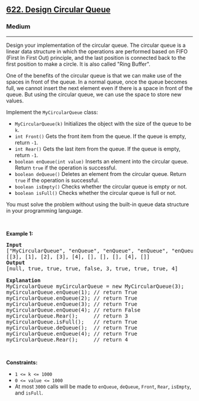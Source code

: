 <h2><a href="https://leetcode.com/problems/design-circular-queue/">622. Design Circular Queue</a></h2><h3>Medium</h3><hr><div><p>Design your implementation of the circular queue. The circular queue is a linear data structure in which the operations are performed based on FIFO (First In First Out) principle, and the last position is connected back to the first position to make a circle. It is also called "Ring Buffer".</p>

<p>One of the benefits of the circular queue is that we can make use of the spaces in front of the queue. In a normal queue, once the queue becomes full, we cannot insert the next element even if there is a space in front of the queue. But using the circular queue, we can use the space to store new values.</p>

<p>Implement the <code data-copier-init="true">MyCircularQueue</code> class:</p>

<ul>
	<li><code data-copier-init="true">MyCircularQueue(k)</code> Initializes the object with the size of the queue to be <code data-copier-init="true">k</code>.</li>
	<li><code data-copier-init="true">int Front()</code> Gets the front item from the queue. If the queue is empty, return <code data-copier-init="true">-1</code>.</li>
	<li><code data-copier-init="true">int Rear()</code> Gets the last item from the queue. If the queue is empty, return <code data-copier-init="true">-1</code>.</li>
	<li><code data-copier-init="true">boolean enQueue(int value)</code> Inserts an element into the circular queue. Return <code data-copier-init="true">true</code> if the operation is successful.</li>
	<li><code data-copier-init="true">boolean deQueue()</code> Deletes an element from the circular queue. Return <code data-copier-init="true">true</code> if the operation is successful.</li>
	<li><code data-copier-init="true">boolean isEmpty()</code> Checks whether the circular queue is empty or not.</li>
	<li><code data-copier-init="true">boolean isFull()</code> Checks whether the circular queue is full or not.</li>
</ul>

<p>You must solve the problem without using the built-in queue data structure in your programming language.&nbsp;</p>

<p>&nbsp;</p>
<p><strong class="example">Example 1:</strong></p>

<pre data-copier-init="true"><strong>Input</strong>
["MyCircularQueue", "enQueue", "enQueue", "enQueue", "enQueue", "Rear", "isFull", "deQueue", "enQueue", "Rear"]
[[3], [1], [2], [3], [4], [], [], [], [4], []]
<strong>Output</strong>
[null, true, true, true, false, 3, true, true, true, 4]

<strong>Explanation</strong>
MyCircularQueue myCircularQueue = new MyCircularQueue(3);
myCircularQueue.enQueue(1); // return True
myCircularQueue.enQueue(2); // return True
myCircularQueue.enQueue(3); // return True
myCircularQueue.enQueue(4); // return False
myCircularQueue.Rear();     // return 3
myCircularQueue.isFull();   // return True
myCircularQueue.deQueue();  // return True
myCircularQueue.enQueue(4); // return True
myCircularQueue.Rear();     // return 4
</pre>

<p>&nbsp;</p>
<p><strong>Constraints:</strong></p>

<ul>
	<li><code data-copier-init="true">1 &lt;= k &lt;= 1000</code></li>
	<li><code data-copier-init="true">0 &lt;= value &lt;= 1000</code></li>
	<li>At most <code data-copier-init="true">3000</code> calls will be made to&nbsp;<code data-copier-init="true">enQueue</code>, <code data-copier-init="true">deQueue</code>,&nbsp;<code data-copier-init="true">Front</code>,&nbsp;<code data-copier-init="true">Rear</code>,&nbsp;<code data-copier-init="true">isEmpty</code>, and&nbsp;<code data-copier-init="true">isFull</code>.</li>
</ul>
</div>